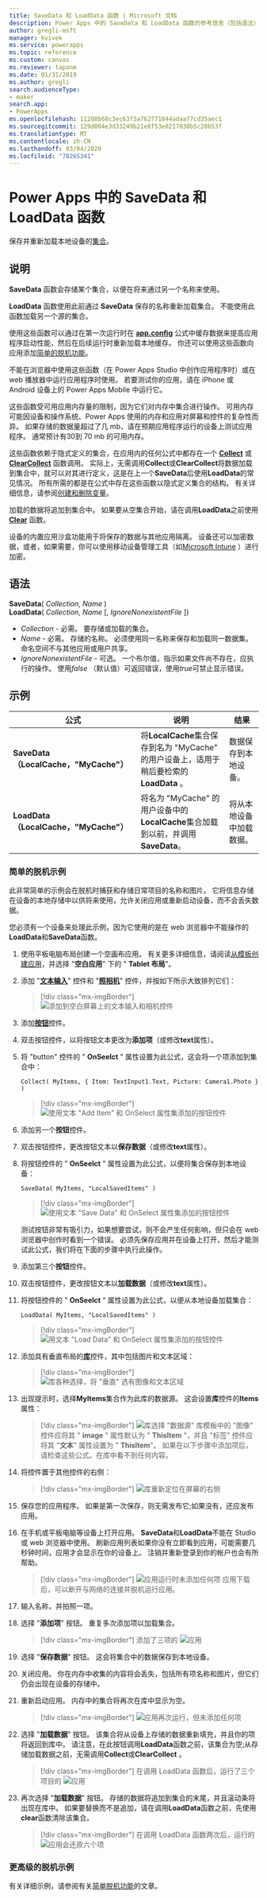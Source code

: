 ```yaml
---
title: SaveData 和 LoadData 函数 | Microsoft 文档
description: Power Apps 中的 SaveData 和 LoadData 函数的参考信息（包括语法）
author: gregli-msft
manager: kvivek
ms.service: powerapps
ms.topic: reference
ms.custom: canvas
ms.reviewer: tapanm
ms.date: 01/31/2019
ms.author: gregli
search.audienceType:
- maker
search.app:
- PowerApps
ms.openlocfilehash: 11208b68c3ec63f3a762771844adaaf7cd35aec1
ms.sourcegitcommit: 129d004e3d33249b21e8f53e0217030b5c28b53f
ms.translationtype: MT
ms.contentlocale: zh-CN
ms.lasthandoff: 03/04/2020
ms.locfileid: "78265341"
---
```

# <a name="savedata-and-loaddata-functions-in-power-apps"></a>Power Apps 中的 SaveData 和 LoadData 函数
保存并重新加载本地设备的[集合](../working-with-data-sources.md#collections)。

## <a name="description"></a>说明
**SaveData** 函数会存储某个集合，以便在将来通过另一个名称来使用。  

**LoadData** 函数使用此前通过 **SaveData** 保存的名称重新加载集合。 不能使用此函数加载另一个源的集合。  

使用这些函数可以通过在第一次运行时在 **[app.config](../controls/control-screen.md#additional-properties)** 公式中缓存数据来提高应用程序启动性能，然后在后续运行时重新加载本地缓存。 你还可以使用这些函数向应用添加[简单的脱机功能](../offline-apps.md)。

不能在浏览器中使用这些函数（在 Power Apps Studio 中创作应用程序时）或在 web 播放器中运行应用程序时使用。 若要测试你的应用，请在 iPhone 或 Android 设备上的 Power Apps Mobile 中运行它。

这些函数受可用应用内存量的限制，因为它们对内存中集合进行操作。 可用内存可能因设备和操作系统、Power Apps 使用的内存和应用对屏幕和控件的复杂性而异。 如果存储的数据量超过了几 mb，请在预期应用程序运行的设备上测试应用程序。 通常预计有30到 70 mb 的可用内存。  

这些函数依赖于隐式定义的集合，在应用内的任何公式中都存在一个 **[Collect](function-clear-collect-clearcollect.md)** 或 **[ClearCollect](function-clear-collect-clearcollect.md)** 函数调用。  实际上，无需调用**Collect**或**ClearCollect**将数据加载到集合中，就可以对其进行定义，这是在上一个**SaveData**后使用**LoadData**的常见情况。  所有所需的都是在公式中存在这些函数以隐式定义集合的结构。  有关详细信息，请参阅[创建和删除变量](../working-with-variables.md#create-and-remove-variables)。

加载的数据将追加到集合中。 如果要从空集合开始，请在调用**LoadData**之前使用 **[Clear](function-clear-collect-clearcollect.md)** 函数。

设备的内置应用沙盒功能用于将保存的数据与其他应用隔离。  设备还可以加密数据，或者，如果需要，你可以使用移动设备管理工具（如[Microsoft Intune](https://www.microsoft.com/en-us/microsoft-365/enterprise-mobility-security/microsoft-intune) ）进行加密。

## <a name="syntax"></a>语法
**SaveData**( *Collection*, *Name* )<br>**LoadData**( *Collection*, *Name* [, *IgnoreNonexistentFile* ])

* *Collection* - 必需。  要存储或加载的集合。
* *Name* - 必需。  存储的名称。 必须使用同一名称来保存和加载同一数据集。 命名空间不与其他应用或用户共享。
* *IgnoreNonexistentFile* - 可选。 一个布尔值，指示如果文件尚不存在，应执行的操作。  使用*false* （默认值）可返回错误，使用*true*可禁止显示错误。   

## <a name="examples"></a>示例

| 公式 | 说明 | 结果 |
| --- | --- | --- |
| **SaveData （LocalCache，"MyCache"）** | 将**LocalCache**集合保存到名为 "MyCache" 的用户设备上，适用于稍后要检索的**LoadData** 。 | 数据保存到本地设备。 |
| **LoadData （LocalCache，"MyCache"）** | 将名为 "MyCache" 的用户设备中的**LocalCache**集合加载到以前，并调用**SaveData**。  | 将从本地设备中加载数据。 |   

### <a name="simple-offline-example"></a>简单的脱机示例

此非常简单的示例会在脱机时捕获和存储日常项目的名称和图片。  它将信息存储在设备的本地存储中以供将来使用，允许关闭应用或重新启动设备，而不会丢失数据。  

您必须有一个设备来处理此示例，因为它使用的是在 web 浏览器中不能操作的**LoadData**和**SaveData**函数。

1. 使用平板电脑布局创建一个空画布应用。  有关更多详细信息，请阅读[从模板创建应用](../get-started-test-drive.md)，并选择 "**空白应用**" 下的 " **Tablet 布局**"。  

1. 添加 "[**文本输入**](../controls/control-text-input.md)" 控件和 "[**照相机**](../controls/control-camera.md)" 控件，并按如下所示大致排列它们：
    > [!div class="mx-imgBorder"]  
    > ![添加到空白屏幕上的文本输入和相机控件](media/function-savedata-loaddata/simple-text-camera.png)

1. 添加[**按钮**](../controls/control-button.md)控件。

2. 双击按钮控件，以将按钮文本更改为**添加项**（或修改**text**属性）。

3. 将 "button" 控件的 " **OnSeelct** " 属性设置为此公式，这会将一个项添加到集合中：
    ```powerapps-dot
    Collect( MyItems, { Item: TextInput1.Text, Picture: Camera1.Photo } )
    ```
    > [!div class="mx-imgBorder"] 
    > ![使用文本 "Add Item" 和 OnSelect 属性集添加的按钮控件](media/function-savedata-loaddata/simple-additem.png)

1. 添加另一个**按钮**控件。

2. 双击按钮控件，更改按钮文本以**保存数据**（或修改**text**属性）。

3. 将按钮控件的 " **OnSeelct** " 属性设置为此公式，以便将集合保存到本地设备：
    ```powerapps-dot
    SaveData( MyItems, "LocalSavedItems" )
    ```
    > [!div class="mx-imgBorder"] 
    > ![使用文本 "Save Data" 和 OnSelect 属性集添加的按钮控件](media/function-savedata-loaddata/simple-savedata.png)

    测试按钮非常有吸引力，如果想要尝试，则不会产生任何影响，但只会在 web 浏览器中创作时看到一个错误。  必须先保存应用并在设备上打开，然后才能测试此公式，我们将在下面的步骤中执行此操作。

1. 添加第三个**按钮**控件。

2. 双击按钮控件，更改按钮文本以**加载数据**（或修改**text**属性）。

3. 将按钮控件的 " **OnSeelct** " 属性设置为此公式，以便从本地设备加载集合：
    ```powerapps-dot
    LoadData( MyItems, "LocalSavedItems" )
    ``` 
    > [!div class="mx-imgBorder"] 
    > ![用文本 "Load Data" 和 OnSelect 属性集添加的按钮控件](media/function-savedata-loaddata/simple-loaddata.png)

1. 添加具有垂直布局的[**库**](../controls/control-gallery.md)控件，其中包括图片和文本区域： 
    > [!div class="mx-imgBorder"] 
    > ![库各种选择，将 "垂直" 选有图像和文本区域](media/function-savedata-loaddata/simple-gallery-add.png)

1. 出现提示时，选择**MyItems**集合作为此库的数据源。  这会设置**库**控件的**Items**属性： 
    > [!div class="mx-imgBorder"] 
    > ![库选择 "数据源"](media/function-savedata-loaddata/simple-gallery-collection.png) 库模板中的 "图像" 控件应将其 " **image** " 属性默认为 " **ThisItem** "，并且 "标签" 控件应将其 "**文本**" 属性设置为 " **ThisItem**"。  如果在以下步骤中添加项后，请检查这些公式。在库中看不到任何内容。 

1. 将控件置于其他控件的右侧： 
    > [!div class="mx-imgBorder"] 
    > ![库重新定位在屏幕的右侧](media/function-savedata-loaddata/simple-gallery-placed.png)

1. 保存您的应用程序。  如果是第一次保存，则无需发布它;如果没有，还应发布应用。

1. 在手机或平板电脑等设备上打开应用。  **SaveData**和**LoadData**不能在 Studio 或 web 浏览器中使用。  刷新应用列表如果你没有立即看到应用，可能需要几秒钟时间，应用才会显示在你的设备上。  注销并重新登录到你的帐户也会有所帮助。
    > [!div class="mx-imgBorder"] 
    > ![应用运行时未添加任何项](media/function-savedata-loaddata/simple-mobile.png) 应用下载后，可以断开与网络的连接并脱机运行应用。

1. 输入名称，并拍照一项。

2. 选择 "**添加项**" 按钮。  重复多次添加项以加载集合。
    > [!div class="mx-imgBorder"] 
    > 添加了三项的 ![应用](media/function-savedata-loaddata/simple-mobile-with3.png) 

1. 选择 "**保存数据**" 按钮。  这会将集合中的数据保存到本地设备。

1. 关闭应用。  你在内存中收集的内容将会丢失，包括所有项名称和图片，但它们仍会出现在设备的存储中。

1. 重新启动应用。  内存中的集合将再次在库中显示为空。
    > [!div class="mx-imgBorder"] 
    > ![应用再次运行，但未添加任何项](media/function-savedata-loaddata/simple-mobile.png) 

1. 选择 "**加载数据**" 按钮。  该集合将从设备上存储的数据重新填充，并且你的项将返回到库中。  请注意，在此按钮调用**LoadData**函数之前，该集合为空;从存储加载数据之前，无需调用**Collect**或**ClearCollect** 。
    > [!div class="mx-imgBorder"] 
    > 在调用 LoadData 函数后，运行了三个项目的 ![应用](media/function-savedata-loaddata/simple-mobile-load1.png) 

1. 再次选择 "**加载数据**" 按钮。  存储的数据将追加到集合的末尾，并且滚动条将出现在库中。  如果要替换而不是追加，请在调用**LoadData**函数之前，先使用**clear**函数清除该集合。
    > [!div class="mx-imgBorder"] 
    > 在调用 LoadData 函数两次后，运行的 ![应用会还原六个项](media/function-savedata-loaddata/simple-mobile-load2.png) 
 
### <a name="more-advanced-offline-example"></a>更高级的脱机示例

有关详细示例，请参阅有关[简单脱机功能](../offline-apps.md)的文章。







